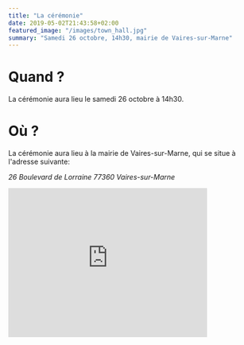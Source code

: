 ```yaml
---
title: "La cérémonie"
date: 2019-05-02T21:43:58+02:00
featured_image: "/images/town_hall.jpg"
summary: "Samedi 26 octobre, 14h30, mairie de Vaires-sur-Marne"
---
```


# Quand ?

La cérémonie aura lieu le samedi 26 octobre à 14h30.

# Où ?

La cérémonie aura lieu à la mairie de Vaires-sur-Marne, qui se situe à l'adresse suivante:

_26 Boulevard de Lorraine 77360 Vaires-sur-Marne_

<iframe src="https://www.google.com/maps/embed?pb=!1m18!1m12!1m3!1d2624.2107503650427!2d2.637387315640609!3d48.8732588076138!2m3!1f0!2f0!3f0!3m2!1i1024!2i768!4f13.1!3m3!1m2!1s0x47e6107615ff8ab3%3A0x2864dbba83d58c0e!2sMairie+de+vaires+sur+marne!5e0!3m2!1sen!2sfr!4v1557307400890!5m2!1sen!2sfr" width="400" height="300" frameborder="0" style="border:0" allowfullscreen></iframe>
